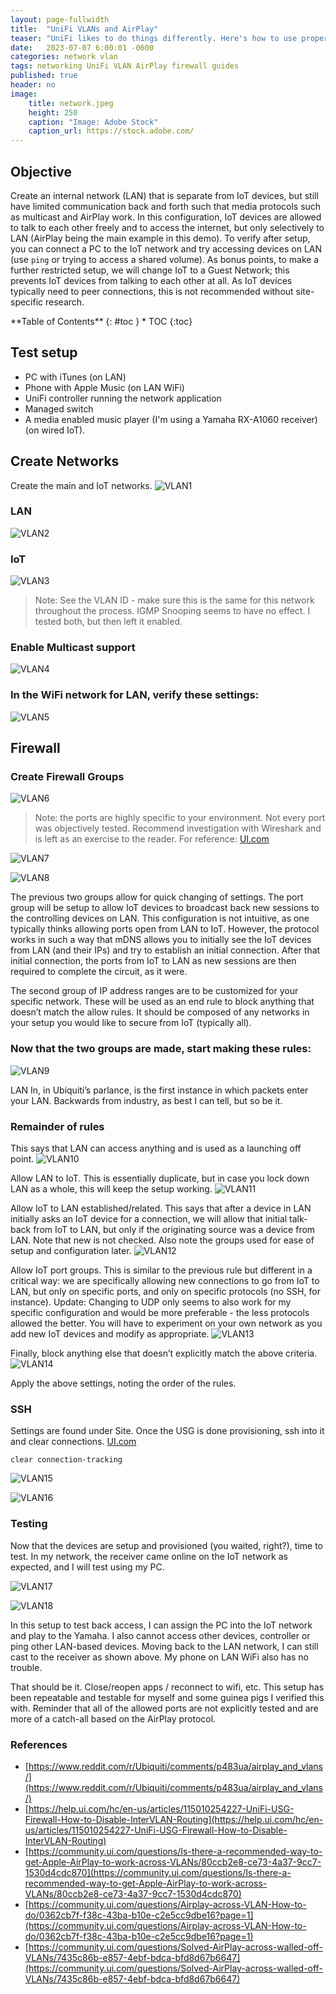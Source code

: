 ```yaml
---
layout: page-fullwidth
title:  "UniFi VLANs and AirPlay"
teaser: "UniFi likes to do things differently. Here's how to use properly segmented networks, VLANs and AirPlay together."
date:   2023-07-07 6:00:01 -0600
categories: network vlan
tags: networking UniFi VLAN AirPlay firewall guides
published: true
header: no
image:
    title: network.jpeg
    height: 250
    caption: "Image: Adobe Stock"
    caption_url: https://stock.adobe.com/
---
```

## Objective

Create an internal network (LAN) that is separate from IoT devices, but still have limited communication back and forth such that media protocols such as multicast and AirPlay work. In this configuration, IoT devices are allowed to talk to each other freely and to access the internet, but only selectively to LAN (AirPlay being the main example in this demo). To verify after setup, you can connect a PC to the IoT network and try accessing devices on LAN (use `ping` or trying to access a shared volume). As bonus points, to make a further restricted setup, we will change IoT to a Guest Network; this prevents IoT devices from talking to each other at all. As IoT devices typically need to peer connections, this is not recommended without site-specific research.

<div class="panel radius" markdown="1">
**Table of Contents**
{: #toc }
*  TOC
{:toc}
</div>

## Test setup

* PC with iTunes (on LAN)
* Phone with Apple Music (on LAN WiFi)
* UniFi controller running the network application
* Managed switch
* A media enabled music player (I'm using a Yamaha RX-A1060 receiver) (on wired IoT).

## Create Networks
Create the main and IoT networks.
![VLAN1](/assets/images/guides/vlan1.jpg)


### LAN
![VLAN2](/assets/images/guides/vlan2.jpg)

### IoT
![VLAN3](/assets/images/guides/vlan3.jpg)
>Note: See the VLAN ID - make sure this is the same for this network throughout the process. IGMP Snooping seems to have no effect. I tested both, but then left it enabled.

### Enable Multicast support
![VLAN4](/assets/images/guides/vlan4.jpg)

### In the WiFi network for LAN, verify these settings:
![VLAN5](/assets/images/guides/vlan5.jpg)

## Firewall

### Create Firewall Groups
![VLAN6](/assets/images/guides/vlan6.jpg)
>Note: the ports are highly specific to your environment. Not every port was objectively tested. Recommend investigation with Wireshark and is left as an exercise to the reader. For reference: [UI.com][1]

![VLAN7](/assets/images/guides/vlan7.jpg)

![VLAN8](/assets/images/guides/vlan8.jpg)

The previous two groups allow for quick changing of settings. The port group will be setup to allow IoT devices to broadcast back new sessions to the controlling devices on LAN. This configuration is not intuitive, as one typically thinks allowing ports open from LAN to IoT. However, the protocol works in such a way that mDNS allows you to initially see the IoT devices from LAN (and their IPs) and try to establish an initial connection. After that initial connection, the ports from IoT to LAN as new sessions are then required to complete the circuit, as it were.

The second group of IP address ranges are to be customized for your specific network. These will be used as an end rule to block anything that doesn’t match the allow rules. It should be composed of any networks in your setup you would like to secure from IoT (typically all).

### Now that the two groups are made, start making these rules:
![VLAN9](/assets/images/guides/vlan9.jpg)

LAN In, in Ubiquiti’s parlance, is the first instance in which packets enter your LAN. Backwards from industry, as best I can tell, but so be it.

### Remainder of rules
This says that LAN can access anything and is used as a launching off point.
![VLAN10](/assets/images/guides/vlan10.jpg)

Allow LAN to IoT. This is essentially duplicate, but in case you lock down LAN as a whole, this will keep the setup working.
![VLAN11](/assets/images/guides/vlan11.jpg)

Allow IoT to LAN established/related. This says that after a device in LAN initially asks an IoT device for a connection, we will allow that initial talk-back from IoT to LAN, but only if the originating source was a device from LAN. Note that new is not checked. Also note the groups used for ease of setup and configuration later.
![VLAN12](/assets/images/guides/vlan12.jpg)

Allow IoT port groups. This is similar to the previous rule but different in a critical way: we are specifically allowing new connections to go from IoT to LAN, but only on specific ports, and only on specific protocols (no SSH, for instance). Update: Changing to UDP only seems to also work for my specific configuration and would be more preferable - the less protocols allowed the better. You will have to experiment on your own network as you add new IoT devices and modify as appropriate.
![VLAN13](/assets/images/guides/vlan13.jpg)

Finally, block anything else that doesn’t explicitly match the above criteria. 
![VLAN14](/assets/images/guides/vlan14.jpg)

Apply the above settings, noting the order of the rules. 

### SSH
Settings are found under Site. Once the USG is done provisioning, ssh into it and clear connections.
[UI.com][2]

`clear connection-tracking`

![VLAN15](/assets/images/guides/vlan15.jpg)

![VLAN16](/assets/images/guides/vlan16.jpg)

### Testing

Now that the devices are setup and provisioned (you waited, right?), time to test. In my network, the receiver came online on the IoT network as expected, and I will test using my PC. 

![VLAN17](/assets/images/guides/vlan17.jpg)

![VLAN18](/assets/images/guides/vlan18.jpg)

In this setup to test back access, I can assign the PC into the IoT network and play to the Yamaha. I also cannot access other devices, controller or ping other LAN-based devices. Moving back to the LAN network, I can still cast to the receiver as shown above. My phone on LAN WiFi also has no trouble.

That should be it. Close/reopen apps / reconnect to wifi, etc. This setup has been repeatable and testable for myself and some guinea pigs I verified this with. Reminder that all of the allowed ports are not explicitly tested and are more of a catch-all based on the AirPlay protocol.

### References
* [https://www.reddit.com/r/Ubiquiti/comments/p483ua/airplay_and_vlans/](https://www.reddit.com/r/Ubiquiti/comments/p483ua/airplay_and_vlans/)
* [https://help.ui.com/hc/en-us/articles/115010254227-UniFi-USG-Firewall-How-to-Disable-InterVLAN-Routing](https://help.ui.com/hc/en-us/articles/115010254227-UniFi-USG-Firewall-How-to-Disable-InterVLAN-Routing)
* [https://community.ui.com/questions/Is-there-a-recommended-way-to-get-Apple-AirPlay-to-work-across-VLANs/80ccb2e8-ce73-4a37-9cc7-1530d4cdc870](https://community.ui.com/questions/Is-there-a-recommended-way-to-get-Apple-AirPlay-to-work-across-VLANs/80ccb2e8-ce73-4a37-9cc7-1530d4cdc870)
* [https://community.ui.com/questions/Airplay-across-VLAN-How-to-do/0362cb7f-f38c-43ba-b10e-c2e5cc9dbe16?page=1](https://community.ui.com/questions/Airplay-across-VLAN-How-to-do/0362cb7f-f38c-43ba-b10e-c2e5cc9dbe16?page=1)
* [https://community.ui.com/questions/Solved-AirPlay-across-walled-off-VLANs/7435c86b-e857-4ebf-bdca-bfd8d67b6647](https://community.ui.com/questions/Solved-AirPlay-across-walled-off-VLANs/7435c86b-e857-4ebf-bdca-bfd8d67b6647)

[1]: https://community.ui.com/questions/Is-there-a-recommended-way-to-get-Apple-AirPlay-to-work-across-VLANs/80ccb2e8-ce73-4a37-9cc7-1530d4cdc870
[2]: https://help.ui.com/hc/en-us/articles/115010254227-UniFi-USG-Firewall-How-to-Disable-InterVLAN-Routing